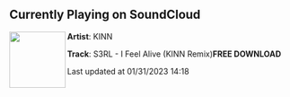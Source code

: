 ## Currently Playing on SoundCloud

[<img align="left" width="100" src="https://i1.sndcdn.com/artworks-LGKNzlaReTEYmtoT-2Iyp1Q-t500x500.jpg">](https://soundcloud.com/billykinn/s3rl-i-feel-alive-kinn-remix-m)

**Artist**: KINN 

**Track**: S3RL - I Feel Alive (KINN Remix)**FREE DOWNLOAD**

Last updated at 01/31/2023 14:18
